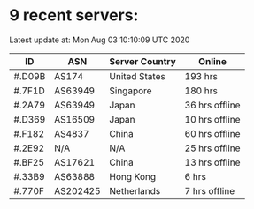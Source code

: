 # 9 recent servers:

Latest update at: Mon Aug 03 10:10:09 UTC 2020

| ID | ASN | Server Country | Online |
| -- | --- | -------------- | ------ |
| #.D09B | AS174 | United States | 193 hrs |
| #.7F1D | AS63949 | Singapore | 180 hrs |
| #.2A79 | AS63949 | Japan | 36 hrs offline |
| #.D369 | AS16509 | Japan | 10 hrs offline |
| #.F182 | AS4837 | China | 60 hrs offline |
| #.2E92 | N/A | N/A | 25 hrs offline |
| #.BF25 | AS17621 | China | 13 hrs offline |
| #.33B9 | AS63888 | Hong Kong | 6 hrs |
| #.770F | AS202425 | Netherlands | 7 hrs offline |

